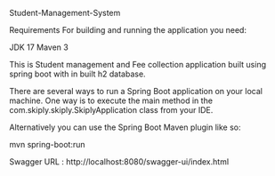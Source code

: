 Student-Management-System

Requirements
For building and running the application you need:

JDK 17
Maven 3

This is Student management and Fee collection application built using
spring boot with in built h2 database. 


There are several ways to run a Spring Boot application on your local machine. One way is to execute the main method in the com.skiply.skiply.SkiplyApplication class from your IDE.

Alternatively you can use the Spring Boot Maven plugin like so:

mvn spring-boot:run


Swagger URL :
http://localhost:8080/swagger-ui/index.html




